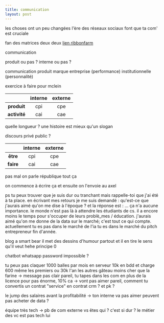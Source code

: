 ```yaml
---
title: communication
layout: post
---
```


les choses ont un peu changées
l'ère des réseaux sociaux font que ta com' est cruciale

fan des matrices deux deux
[lien ribbonfarm](https://www.ribbonfarm.com/2009/04/20/how-to-draw-and-judge-quadrant-diagrams/)

communication

produit ou pas ?
interne ou pas ?

communication
produit
marque
entreprise (performance)
institutionnelle (personnalité)

exercice à faire pour mclein

|              | **interne** | **externe** |
|:------------:|:-----------:|:-----------:|
|  **produit** |     cpi     |     cpe     |
| **activité** |     cai     |     cae     |


quelle longueur ?
une histoire est mieux qu'un slogan


discours privé public ?

|           | **interne** | **externe** |
|:---------:|:-----------:|:-----------:|
|  **être** |     cpi     |     cpe     |
| **faire** |     cai     |     cae     |

pas mal
on parle république tout ça

on commence à écrire ça
et ensuite on l'envoie au axel

ps 
tu peux trouver que je suis dur ou tranchant
mais rappelle-toi que j'ai été à ta place.
en écrivant mes retours je me suis demandé :
qu'est-ce que j'aurais aimé qu'on me dise à l'époque ?
et la réponse est : ...
ça n'a aucune importance.
le monde n'est pas là à attendre les étudiants de cs.
il a encore moins le temps pour s'occuper de leurs problè_mes / éducation.
j'aurais aimé qu'on me donne de la data sur le marché;
c'est tout ce qui compte.
actuellement tu es pas dans le marché de l'ia
tu es dans le marché du pitch entrepreneur fin d'année.



blog a smart bear
il met des dessins d'humour partout
et il en tire le sens qu'il veut hehe
principe 0


chatbot whatsapp
password impossible ?


tu peux pas claquer 1000 balles par mois en serveur
10k en bdd
et charge 600 même les premiers
ou 30k l'an les autres
gâteau moins cher que la farine
-> message pas clair
pareil, tu tapes dans les com en plus de la licence
pour pas énorme, 10% ca
-> vont pas aimer
pareil, comment tu convertis un contrat "service" en contrat crm ? et pk ?

le jump des salaires avant la profitabilité
-> ton interne va pas aimer
peuvent pas acheter de data ?

équipe très tech
-> pb de com externe
vs êtes qui ? c'est si dur ?
le métier des vc est pas tech lui
